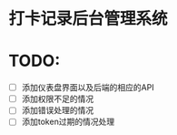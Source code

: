 # 打卡记录后台管理系统


# TODO:
- [ ] 添加仪表盘界面以及后端的相应的API
- [ ] 添加权限不足的情况
- [ ] 添加错误处理的情况
- [ ] 添加token过期的情况处理
